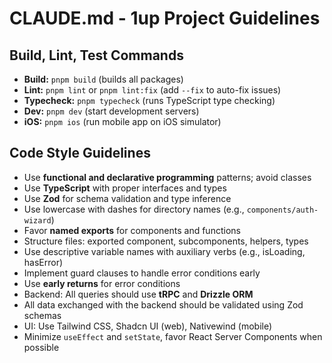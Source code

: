 # CLAUDE.md - 1up Project Guidelines

## Build, Lint, Test Commands
- **Build:** `pnpm build` (builds all packages)
- **Lint:** `pnpm lint` or `pnpm lint:fix` (add `--fix` to auto-fix issues)  
- **Typecheck:** `pnpm typecheck` (runs TypeScript type checking)
- **Dev:** `pnpm dev` (start development servers)
- **iOS:** `pnpm ios` (run mobile app on iOS simulator)

## Code Style Guidelines
- Use **functional and declarative programming** patterns; avoid classes
- Use **TypeScript** with proper interfaces and types
- Use **Zod** for schema validation and type inference
- Use lowercase with dashes for directory names (e.g., `components/auth-wizard`)
- Favor **named exports** for components and functions
- Structure files: exported component, subcomponents, helpers, types
- Use descriptive variable names with auxiliary verbs (e.g., isLoading, hasError)
- Implement guard clauses to handle error conditions early
- Use **early returns** for error conditions
- Backend: All queries should use **tRPC** and **Drizzle ORM**
- All data exchanged with the backend should be validated using Zod schemas
- UI: Use Tailwind CSS, Shadcn UI (web), Nativewind (mobile)
- Minimize `useEffect` and `setState`, favor React Server Components when possible